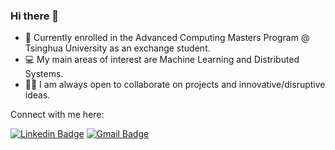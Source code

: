 ### Hi there 👋

- 🚩 Currently enrolled in the Advanced Computing Masters Program @ Tsinghua University as an exchange student.
- 💻 My main areas of interest are Machine Learning and Distributed Systems.
- 🙋‍♂️ I am always open to collaborate on projects and innovative/disruptive ideas.

<!-- - 📚 Expecting to graduate  in 2023 from the Master's Degree in Computer Science and Engineering @ Instituto Superior Técnico.-->

Connect with me here:

[![Linkedin Badge](https://img.shields.io/badge/-armandotelesfortes-blue?style=social-square&logo=Linkedin&logoColor=white&link=https://www.linkedin.com/in/armandotelesfortes/)](https://www.linkedin.com/in/armandotelesfortes/)
[![Gmail Badge](https://img.shields.io/badge/-atfortes@protonmail.com-505264?style=social-square&logo=ProtonMail&logoColor=white&link=mailto:atfortes@protonmail.com)](mailto:atfortes@protonmail.com)

<!--
![Github Stats](https://github-readme-stats.vercel.app/api?username=atfortes&count_private=true&show_icons=true&include_all_commits=true)
![Top Langs](https://github-readme-stats.vercel.app/api/top-langs/?username=atfortes&hide=TeX&layout=compact&count_private=true)
![Visitor Badge](https://visitor-badge.laobi.icu/badge?page_id=atfortes.atfortes)
-->
